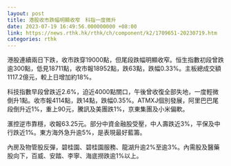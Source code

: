 ```yaml
---
layout: post
title: 港股收市跌幅明顯收窄　科指一度微升
date: 2023-07-19 16:49:56.000000000 +08:00
link: https://news.rthk.hk/rthk/ch/component/k2/1709651-20230719.htm
categories: rthk
---
```


港股連續兩日下跌，收市跌穿19000點，但尾段跌幅明顯收窄。恒生指數初段曾跌逾300點，低見18711點，收市報18952點，跌63點，跌幅0.33%。主板總成交額1117.2億元，較上日增加約18%。

科技指數早段曾跌近2.6%，迫近4000點關口，午後曾收復全部失地，一度輕微倒升1點。收市報4114點，跌14點，跌幅0.35%。ATMXJ個別發展，阿里巴巴尾段倒升近1%，重上90元，騰訊及美團跌1%，京東集團及小米偏軟。

滙控逆市靠穩，收報63.25元。部分中資金融股受壓，中人壽跌近3%，平保及中行跌近1%。東方海外急升逾5%，是表現最好藍籌。

內房及物管股反彈，碧桂園、碧桂園服務、龍湖升逾2%至逾3%。內需股及醫藥股向下，百威、安踏、李寧、海底撈跌逾1%以上。
